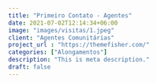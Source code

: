 ```yaml
---
title: "Primeiro Contato - Agentes"
date: 2021-07-02T12:14:34+06:00
image: "images/visitas/1.jpeg"
client: "Agentes Comunitárias"
project_url : "https://themefisher.com/"
categories: ["Alongamentos"]
description: "This is meta description."
draft: false
---
```


